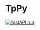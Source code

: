 # TpPy
[![FastAPI run](https://github.com/Sir22io/TpPy/actions/workflows/run.yml/badge.svg)](https://github.com/Sir22io/TpPy/actions/workflows/run.yml)
